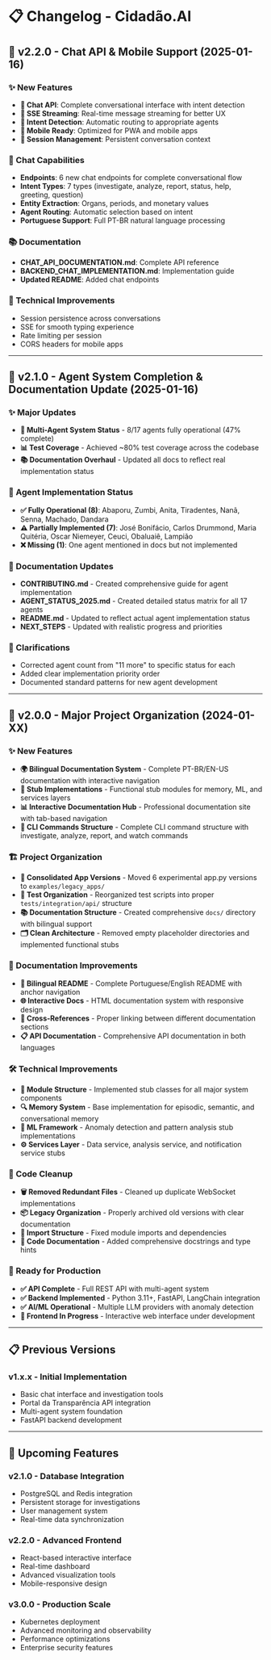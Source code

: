 # 📋 Changelog - Cidadão.AI

## 🚀 v2.2.0 - Chat API & Mobile Support (2025-01-16)

### ✨ New Features
- **💬 Chat API**: Complete conversational interface with intent detection
- **🔄 SSE Streaming**: Real-time message streaming for better UX
- **🧠 Intent Detection**: Automatic routing to appropriate agents
- **📱 Mobile Ready**: Optimized for PWA and mobile apps
- **🎯 Session Management**: Persistent conversation context

### 🤖 Chat Capabilities
- **Endpoints**: 6 new chat endpoints for complete conversational flow
- **Intent Types**: 7 types (investigate, analyze, report, status, help, greeting, question)
- **Entity Extraction**: Organs, periods, and monetary values
- **Agent Routing**: Automatic selection based on intent
- **Portuguese Support**: Full PT-BR natural language processing

### 📚 Documentation
- **CHAT_API_DOCUMENTATION.md**: Complete API reference
- **BACKEND_CHAT_IMPLEMENTATION.md**: Implementation guide
- **Updated README**: Added chat endpoints

### 🔧 Technical Improvements
- Session persistence across conversations
- SSE for smooth typing experience
- Rate limiting per session
- CORS headers for mobile apps

---

## 🚀 v2.1.0 - Agent System Completion & Documentation Update (2025-01-16)

### ✨ Major Updates
- **🤖 Multi-Agent System Status** - 8/17 agents fully operational (47% complete)
- **📊 Test Coverage** - Achieved ~80% test coverage across the codebase
- **📚 Documentation Overhaul** - Updated all docs to reflect real implementation status

### 🤖 Agent Implementation Status
- **✅ Fully Operational (8)**: Abaporu, Zumbi, Anita, Tiradentes, Nanã, Senna, Machado, Dandara
- **⚠️ Partially Implemented (7)**: José Bonifácio, Carlos Drummond, Maria Quitéria, Oscar Niemeyer, Ceuci, Obaluaiê, Lampião
- **❌ Missing (1)**: One agent mentioned in docs but not implemented

### 📖 Documentation Updates
- **CONTRIBUTING.md** - Created comprehensive guide for agent implementation
- **AGENT_STATUS_2025.md** - Created detailed status matrix for all 17 agents
- **README.md** - Updated to reflect actual agent implementation status
- **NEXT_STEPS** - Updated with realistic progress and priorities

### 🎯 Clarifications
- Corrected agent count from "11 more" to specific status for each
- Added clear implementation priority order
- Documented standard patterns for new agent development

---

## 🚀 v2.0.0 - Major Project Organization (2024-01-XX)

### ✨ New Features
- **🌍 Bilingual Documentation System** - Complete PT-BR/EN-US documentation with interactive navigation
- **🧠 Stub Implementations** - Functional stub modules for memory, ML, and services layers
- **📊 Interactive Documentation Hub** - Professional documentation site with tab-based navigation
- **🔧 CLI Commands Structure** - Complete CLI command structure with investigate, analyze, report, and watch commands

### 🏗️ Project Organization
- **📁 Consolidated App Versions** - Moved 6 experimental app.py versions to `examples/legacy_apps/`
- **🧪 Test Organization** - Reorganized test scripts into proper `tests/integration/api/` structure
- **📚 Documentation Structure** - Created comprehensive `docs/` directory with bilingual support
- **🗂️ Clean Architecture** - Removed empty placeholder directories and implemented functional stubs

### 📖 Documentation Improvements
- **📄 Bilingual README** - Complete Portuguese/English README with anchor navigation
- **🌐 Interactive Docs** - HTML documentation system with responsive design
- **🔗 Cross-References** - Proper linking between different documentation sections
- **📋 API Documentation** - Comprehensive API documentation in both languages

### 🛠️ Technical Improvements
- **🧩 Module Structure** - Implemented stub classes for all major system components
- **🔍 Memory System** - Base implementation for episodic, semantic, and conversational memory
- **🤖 ML Framework** - Anomaly detection and pattern analysis stub implementations
- **⚙️ Services Layer** - Data service, analysis service, and notification service stubs

### 🧹 Code Cleanup
- **🗑️ Removed Redundant Files** - Cleaned up duplicate WebSocket implementations
- **📦 Legacy Organization** - Properly archived old versions with clear documentation
- **🔧 Import Structure** - Fixed module imports and dependencies
- **📝 Code Documentation** - Added comprehensive docstrings and type hints

### 🎯 Ready for Production
- **✅ API Complete** - Full REST API with multi-agent system
- **✅ Backend Implemented** - Python 3.11+, FastAPI, LangChain integration
- **✅ AI/ML Operational** - Multiple LLM providers with anomaly detection
- **🔄 Frontend In Progress** - Interactive web interface under development

---

## 📋 Previous Versions

### v1.x.x - Initial Implementation
- Basic chat interface and investigation tools
- Portal da Transparência API integration
- Multi-agent system foundation
- FastAPI backend development

---

## 🔮 Upcoming Features

### v2.1.0 - Database Integration
- PostgreSQL and Redis integration
- Persistent storage for investigations
- User management system
- Real-time data synchronization

### v2.2.0 - Advanced Frontend
- React-based interactive interface
- Real-time dashboard
- Advanced visualization tools
- Mobile-responsive design

### v3.0.0 - Production Scale
- Kubernetes deployment
- Advanced monitoring and observability
- Performance optimizations
- Enterprise security features